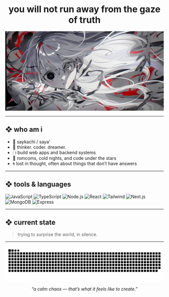 <h1 align="center">you will not run away from the gaze of truth</h1>

<p align="center">
  <img src="img2saya.jpg" width="1000" />
</p>

---

## ❖ who am i

- 🧩 saykachi / saya'
- 🧠 thinker. coder. dreamer.
- 🕯 i build web apps and backend systems
- 💙 romcoms, cold nights, and code under the stars
- 🌀 lost in thought, often about things that don’t have answers

---

## ❖ tools & languages

![JavaScript](https://img.shields.io/badge/-JavaScript-111827?style=for-the-badge&logo=javascript&logoColor=F7DF1E)
![TypeScript](https://img.shields.io/badge/-TypeScript-1E293B?style=for-the-badge&logo=typescript&logoColor=white)
![Node.js](https://img.shields.io/badge/-Node.js-111827?style=for-the-badge&logo=node.js)
![React](https://img.shields.io/badge/-React-1E293B?style=for-the-badge&logo=react)
![Tailwind](https://img.shields.io/badge/-Tailwind-111827?style=for-the-badge&logo=tailwindcss)
![Next.js](https://img.shields.io/badge/-Next.js-1E293B?style=for-the-badge&logo=next.js)
![MongoDB](https://img.shields.io/badge/-MongoDB-111827?style=for-the-badge&logo=mongodb)
![Express](https://img.shields.io/badge/-Express-1E293B?style=for-the-badge&logo=express)

---

## ❖ current state

> trying to surprise the world, in silence.

---

<p align="center">
  <img src="https://raw.githubusercontent.com/platane/snk/output/github-contribution-grid-snake-dark.svg" />
</p>

<p align="center">
  <i>“a calm chaos — that’s what it feels like to create.”</i>
</p>
